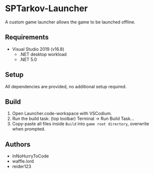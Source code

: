 # SPTarkov-Launcher

A custom game launcher allows the game to be launched offline.

## Requirements

- Visual Studio 2019 (v16.8)
  - .NET desktop workload
  - .NET 5.0

## Setup

All dependencies are provided, no additional setup required.

## Build

1. Open Launcher.code-workspace with VSCodium.
2. Run the build task: (top toolbar) Terminal -> Run Build Task...
3. Copy-paste all files inside `Build` into `game root directory`, overwrite when prompted.

## Authors

- InNoHurryToCode
- waffle.lord
- reider123
